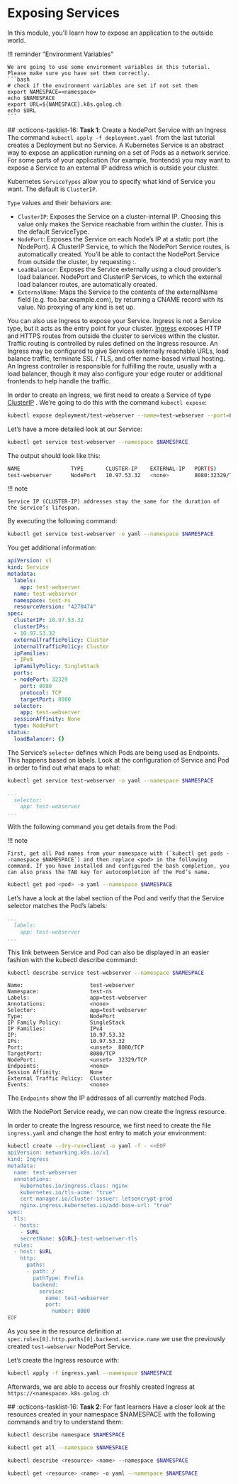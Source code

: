 # Exposing Services

In this module, you'll learn how to expose an application to the outside world.

!!! reminder "Environment Variables"

    We are going to use some environment variables in this tutorial. Please make sure you have set them correctly.
    ```bash
    # check if the environment variables are set if not set them
    export NAMESPACE=<namespace>
    echo $NAMESPACE
    export URL=${NAMESPACE}.k8s.golog.ch
    echo $URL
    ```

## :octicons-tasklist-16: **Task 1**: Create a NodePort Service with an Ingress
The command `kubectl apply -f deployment.yaml `from the last tutorial creates a Deployment but no Service. A Kubernetes Service is an abstract way to expose an application running on a set of Pods as a network service. For some parts of your application (for example, frontends) you may want to expose a Service to an external IP address which is outside your cluster.

Kubernetes `ServiceTypes` allow you to specify what kind of Service you want. The default is `ClusterIP`.

`Type` values and their behaviors are:

- `ClusterIP`: Exposes the Service on a cluster-internal IP. Choosing this value only makes the Service reachable from within the cluster. This is the default ServiceType.
- `NodePort`: Exposes the Service on each Node’s IP at a static port (the NodePort). A ClusterIP Service, to which the NodePort Service routes, is automatically created. You’ll be able to contact the NodePort Service from outside the cluster, by requesting <NodeIP>:<NodePort>.
- `LoadBalancer`: Exposes the Service externally using a cloud provider’s load balancer. NodePort and ClusterIP Services, to which the external load balancer routes, are automatically created.
- `ExternalName`: Maps the Service to the contents of the externalName field (e.g. foo.bar.example.com), by returning a CNAME record with its value. No proxying of any kind is set up.

You can also use Ingress to expose your Service. Ingress is not a Service type, but it acts as the entry point for your cluster. [Ingress](https://kubernetes.io/docs/concepts/services-networking/ingress/) exposes HTTP and HTTPS routes from outside the cluster to services within the cluster. Traffic routing is controlled by rules defined on the Ingress resource. An Ingress may be configured to give Services externally reachable URLs, load balance traffic, terminate SSL / TLS, and offer name-based virtual hosting. An Ingress controller is responsible for fulfilling the route, usually with a load balancer, though it may also configure your edge router or additional frontends to help handle the traffic.

In order to create an Ingress, we first need to create a Service of type [ClusterIP](https://kubernetes.io/docs/concepts/services-networking/service/#publishing-services-service-types) . We’re going to do this with the command `kubectl expose`:

```bash
kubectl expose deployment/test-webserver --name=test-webserver --port=8080 --target-port=8080 --type=NodePort --namespace $NAMESPACE
```

Let’s have a more detailed look at our Service:

```bash
kubectl get service test-webserver --namespace $NAMESPACE
```

The output should look like this:

```bash
NAME                TYPE       CLUSTER-IP    EXTERNAL-IP   PORT(S)        AGE
test-webserver      NodePort   10.97.53.32   <none>        8080:32329/TCP   4s
```

!!! note

    Service IP (CLUSTER-IP) addresses stay the same for the duration of the Service’s lifespan.

By executing the following command:

```bash
kubectl get service test-webserver -o yaml --namespace $NAMESPACE
```

You get additional information:

```yaml
apiVersion: v1
kind: Service
metadata:
  labels:
    app: test-webserver
  name: test-webserver
  namespace: test-ns
  resourceVersion: "4270474"
spec:
  clusterIP: 10.97.53.32
  clusterIPs:
  - 10.97.53.32
  externalTrafficPolicy: Cluster
  internalTrafficPolicy: Cluster
  ipFamilies:
  - IPv4
  ipFamilyPolicy: SingleStack
  ports:
  - nodePort: 32329
    port: 8080
    protocol: TCP
    targetPort: 8080
  selector:
    app: test-webserver
  sessionAffinity: None
  type: NodePort
status:
  loadBalancer: {}
```

The Service’s `selector` defines which Pods are being used as Endpoints. This happens based on labels. Look at the configuration of Service and Pod in order to find out what maps to what:

```bash
kubectl get service test-webserver -o yaml --namespace $NAMESPACE
```

```yaml
...
  selector:
    app: test-webserver
...
```

With the following command you get details from the Pod:

!!! note

    First, get all Pod names from your namespace with (`kubectl get pods --namespace $NAMESPACE`) and then replace <pod> in the following command. If you have installed and configured the bash completion, you can also press the TAB key for autocompletion of the Pod’s name.

```bash
kubectl get pod <pod> -o yaml --namespace $NAMESPACE
```

Let’s have a look at the label section of the Pod and verify that the Service selector matches the Pod’s labels:

```yaml
...
  labels:
    app: test-webserver
...
```

This link between Service and Pod can also be displayed in an easier fashion with the kubectl describe command:

```bash
kubectl describe service test-webserver --namespace $NAMESPACE
```

```
Name:                     test-webserver
Namespace:                test-ns
Labels:                   app=test-webserver
Annotations:              <none>
Selector:                 app=test-webserver
Type:                     NodePort
IP Family Policy:         SingleStack
IP Families:              IPv4
IP:                       10.97.53.32
IPs:                      10.97.53.32
Port:                     <unset>  8080/TCP
TargetPort:               8080/TCP
NodePort:                 <unset>  32329/TCP
Endpoints:                <none>
Session Affinity:         None
External Traffic Policy:  Cluster
Events:                   <none>
```

The `Endpoints` show the IP addresses of all currently matched Pods.

With the NodePort Service ready, we can now create the Ingress resource.

In order to create the Ingress resource, we first need to create the file `ingress.yaml` and change the host entry to match your environment:

```bash
kubectl create --dry-run=client -o yaml -f - <<EOF
apiVersion: networking.k8s.io/v1
kind: Ingress
metadata:
  name: test-webserver
  annotations:
    kubernetes.io/ingress.class: nginx
    kubernetes.io/tls-acme: "true"
    cert-manager.io/cluster-issuer: letsencrypt-prod
    nginx.ingress.kubernetes.io/add-base-url: "true"
spec:
  tls:
  - hosts:
    - $URL
    secretName: ${URL}-test-webserver-tls
  rules:
  - host: $URL
    http:
      paths:
      - path: /
        pathType: Prefix
        backend:
          service:
            name: test-webserver
            port:
              number: 8080
EOF
```

As you see in the resource definition at `spec.rules[0].http.paths[0].backend.service.name` we use the previously created `test-webserver` NodePort Service.

Let’s create the Ingress resource with:

```bash
kubectl apply -f ingress.yaml --namespace $NAMESPACE
```

Afterwards, we are able to access our freshly created Ingress at `https://<namespace>.k8s.golog.ch`

## :octicons-tasklist-16: **Task 2**: For fast learners
Have a closer look at the resources created in your namespace $NAMESPACE with the following commands and try to understand them:

```bash
kubectl describe namespace $NAMESPACE
```

```bash
kubectl get all --namespace $NAMESPACE
```

```bash
kubectl describe <resource> <name> --namespace $NAMESPACE
```

```bash
kubectl get <resource> <name> -o yaml --namespace $NAMESPACE
```
